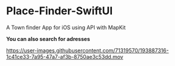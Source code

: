 # Place-Finder-SwiftUI
A Town finder App for iOS using API with MapKit

**You can also search for adresses**


https://user-images.githubusercontent.com/71319570/193887316-1c41ce33-7a95-47a7-af3b-8750ae3c53dd.mov

